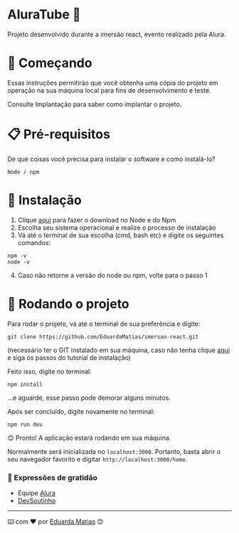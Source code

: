# AluraTube 💖

Projeto desenvolvido durante a imersão react, evento realizado pela Alura.

# 🚀 Começando

Essas instruções permitirão que você obtenha uma cópia do projeto em operação na sua máquina local para fins de desenvolvimento e teste.

Consulte Implantação para saber como implantar o projeto.

# 📋 Pré-requisitos

De que coisas você precisa para instalar o software e como instalá-lo?

`Node / npm`

# 🎯 Instalação

1. Clique [aqui](https://nodejs.org/en/download/) para fazer o download no Node e do Npm
2. Escolha seu sistema operacional e realize o processo de instalação
3. Vá até o terminal de sua escolha (cmd, bash etc) e digite os seguintes comandos: 

`npm -v` <br>
`node -v`

4. Caso não retorne a versão do node ou npm, volte para o passo 1

# 👾 Rodando o projeto

 Para rodar o projeto, vá até o terminal de sua preferência e digite: 

 `git clone https://github.com/EduardaMatias/imersao-react.git`

 (necessário ter o GIT instalado em sua máquina, caso não tenha clique [aqui](https://www.alura.com.br/artigos/passo-a-passo-para-comecar-com-git-e-novo-curso-online?gclid=Cj0KCQiAgribBhDkARIsAASA5btgjOwc5Wb9FYvAutPLQ5A-wso-AybrLn7FFoE84zWPI-LTmasEgxQaAmK6EALw_wcB) e siga os passos do tutorial de instalação)

 Feito isso, digite no terminal: 

 `npm install`

 ...e aguarde, esse passo pode demorar alguns minutos. 

 Após ser concluído, digite novamente no terminal:

 `npm run dev`

 😊 Pronto! A aplicação estará rodando em sua máquina. 
 
 Normalmente será inicializada no `localhost:3000`. Portanto, basta abrir o seu navegador favorito e digitar `http://localhost:3000/home`. 

### 🎁 Expressões de gratidão
 - Equipe [Alura](https://www.alura.com.br/)
 - [DevSoutinho](https://mariosouto.com/)

---
⌨️ com ❤️ por [Eduarda Matias](https://www.linkedin.com/in/eduarda-matias/) 😊




